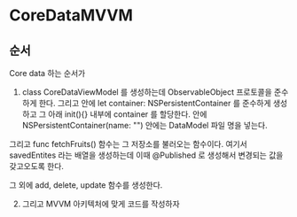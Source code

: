 # CoreDataMVVM


## 순서
Core data 하는 순서가 

1. class CoreDataViewModel 를 생성하는데 ObservableObject 프로토콜을 준수하게 한다. 
그리고 안에 let container: NSPersistentContainer 를 준수하게 생성하고 그 아래 init(){} 내부에 container 를 할당한다. 
안에 NSPersistentContainer(name: "") 안에는 DataModel 파일 명을 넣는다. 

그리고 func fetchFruits() 함수는 그 저장소를 불러오는 함수이다. 여기서 savedEntites 라는 배열을 생성하는데 이때 @Published
로 생성해서 변경되는 값을 갖고오도록 한다. 

그 외에 add, delete, update 함수를 생성한다. 

2. 그리고 MVVM 아키텍처에 맞게 코드를 작성하자 

